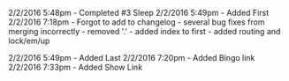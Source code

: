 2/2/2016 5:48pm - Completed #3 Sleep
2/2/2016 5:49pm - Added First
2/2/2016 7:18pm - Forgot to add to changelog
                - several bug fixes from merging incorrectly
                    - removed '.'
                    - added index to first
                    - added routing and lock/em/up

2/2/2016 5:49pm - Added Last
2/2/2016 7:20pm - Added Bingo link
2/2/2016 7:33pm - Added Show Link

